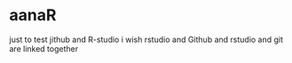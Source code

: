 # aanaR
just to test jithub and R-studio
i wish rstudio and Github and rstudio and git are linked together
